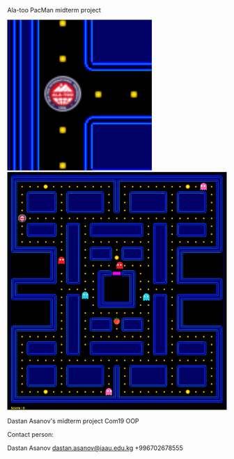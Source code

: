 Ala-too PacMan midterm project

![Image of project](https://github.com/nedastan/oopmidterm/blob/main/screenshots/Screenshot_1.png)
![Image of project](https://github.com/nedastan/oopmidterm/blob/main/screenshots/pacman.png)

Dastan Asanov's midterm project Com19 OOP

Contact person:

Dastan Asanov dastan.asanov@iaau.edu.kg +996702678555

